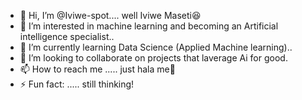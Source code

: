 - 👋 Hi, I’m @Iviwe-spot.... well Iviwe Maseti😆
- 👀 I’m interested in machine learning and becoming an Artificial intelligence specialist..
- 🌱 I’m currently learning Data Science (Applied Machine learning)..
- 💞️ I’m looking to collaborate on projects that laverage Ai for good.
- 📫 How to reach me ..... just hala me🤙
- ⚡ Fun fact: ..... still thinking!

<!---
Iviwe-spot/Iviwe-spot is a ✨ special ✨ repository because its `README.md` (this file) appears on your GitHub profile.
You can click the Preview link to take a look at your changes.
--->
